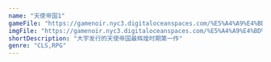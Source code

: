 ```yaml
---
name: "天使帝国1"
gameFile: "https://gamenoir.nyc3.digitaloceanspaces.com/%E5%A4%A9%E4%BD%BF%E5%B8%9D%E5%9B%BD1/angel1.zip"
imgFile: "https://gamenoir.nyc3.digitaloceanspaces.com/%E5%A4%A9%E4%BD%BF%E5%B8%9D%E5%9B%BD1/original.webp"
shortDescription: "大宇发行的天使帝国最辉煌时期第一作"
genre: "CLS,RPG"
---
```

